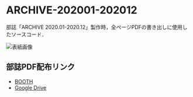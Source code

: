 # ARCHIVE-202001-202012

部誌「ARCHIVE 2020.01-2020.12」製作時，全ページPDFの書き出しに使用したソースコード．

![表紙画像](https://s2.booth.pm/b87b7f77-f751-48a7-99df-3409a78aad85/i/2728064/b0a471a5-a1e7-4b0d-beba-63b1f35cdb4b_base_resized.jpg)

## 部誌PDF配布リンク

- [BOOTH](https://artis.booth.pm/items/2728064)
- [Google Drive](https://drive.google.com/file/d/1KoK_fDJouIRlt99Gz9KvbjVDwgl370jv/view?usp=sharing)
